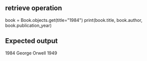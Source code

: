 ## retrieve operation

book = Book.objects.get(title="1984")
print(book.title, book.author, book.publication_year)

## Expected output

1984 George Orwell 1949

